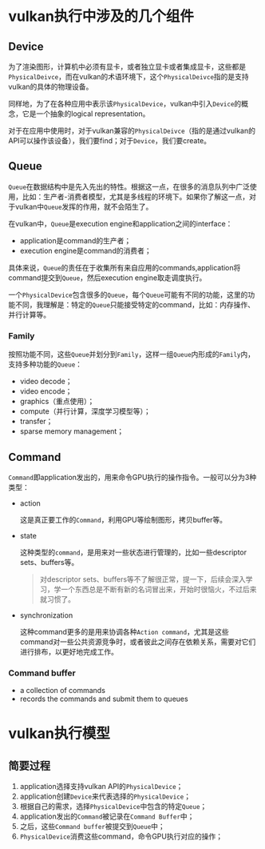 
# vulkan执行中涉及的几个组件
## Device
为了渲染图形，计算机中必须有显卡，或者独立显卡或者集成显卡，这些都是`PhysicalDeivce`，而在vulkan的术语环境下，这个`PhysicalDeivce`指的是支持vulkan的具体的物理设备。

同样地，为了在各种应用中表示该`PhysicalDevice`，vulkan中引入`Device`的概念，它是一个抽象的logical representation。

对于在应用中使用时，对于vulkan兼容的`PhysicalDeivce`（指的是通过vulkan的API可以操作该设备），我们要find；对于`Device`，我们要create。

## Queue

`Queue`在数据结构中是先入先出的特性。根据这一点，在很多的消息队列中广泛使用，比如：生产者-消费者模型，尤其是多线程的环境下。如果你了解这一点，对于vulkan中`Queue`发挥的作用，就不会陌生了。

在vulkan中，`Queue`是execution engine和application之间的interface：
- application是command的生产者；
- execution engine是command的消费者；

具体来说，`Queue`的责任在于收集所有来自应用的commands,application将command提交到`Queue`，然后execution engine取走调度执行。

一个`PhysicalDevice`包含很多的`Queue`，每个`Queue`可能有不同的功能，这里的功能不同，我理解是：特定的`Queue`只能接受特定的command，比如：内存操作、并行计算等。

### Family
按照功能不同，这些`Queue`并划分到`Family`，这样一组`Queue`内形成的`Family`内，支持多种功能的`Queue`：
- video decode；
- video encode；
- graphics（重点使用）；
- compute（并行计算，深度学习模型等）；
- transfer；
- sparse memory management；

## Command

`Command`即application发出的，用来命令GPU执行的操作指令。一般可以分为3种类型：
- action

  这是真正要工作的`Command`，利用GPU等绘制图形，拷贝buffer等。

- state

  这种类型的`command`，是用来对一些状态进行管理的，比如一些descriptor sets、buffers等。
  > 对descriptor sets、buffers等不了解很正常，提一下，后续会深入学习，学一个东西总是不断有新的名词冒出来，开始时很恼火，不过后来就习惯了。

- synchronization
  
  这种command更多的是用来协调各种`Action command`，尤其是这些command对一些公共资源竞争时，或者彼此之间存在依赖关系，需要对它们进行排布，以更好地完成工作。

### Command buffer

- a collection of commands
- records the commands and submit them to queues

# vulkan执行模型

## 简要过程

1. application选择支持vulkan API的`PhysicalDevice`；
2. application创建`Device`来代表选择的`PhysicalDevice`；
3. 根据自己的需求，选择`PhysicalDevice`中包含的特定`Queue`；
4. application发出的`Command`被记录在`Command Buffer`中；
5. 之后，这些`Command buffer`被提交到`Queue`中；
6. `PhysicalDevice`消费这些command，命令GPU执行对应的操作；

